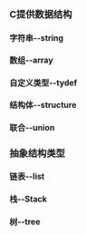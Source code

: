 ### C提供数据结构

#### 字符串--string

#### 数组--array

#### 自定义类型--tydef

#### 结构体--structure

#### 联合--union

### 抽象结构类型

#### 链表--list

#### 栈--Stack

#### 树--tree
